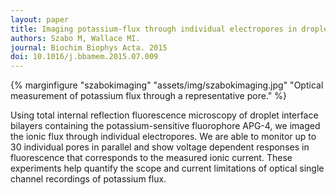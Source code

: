 ```yaml
---
layout: paper
title: Imaging potassium-flux through individual electropores in droplet interface bilayers.
authors: Szabo M, Wallace MI.
journal: Biochim Biophys Acta. 2015
doi: 10.1016/j.bbamem.2015.07.009
---
```

{% marginfigure "szabokimaging" "assets/img/szabokimaging.jpg" "Optical measurement of potassium flux through a representative pore." %}

Using total internal reflection fluorescence microscopy of droplet interface bilayers containing the potassium-sensitive fluorophore APG-4, we imaged the ionic flux through individual electropores. We are able to monitor up to 30 individual pores in parallel and show voltage dependent responses in fluorescence that corresponds to the measured ionic current. These experiments help quantify the scope and current limitations of optical single channel recordings of potassium flux.
